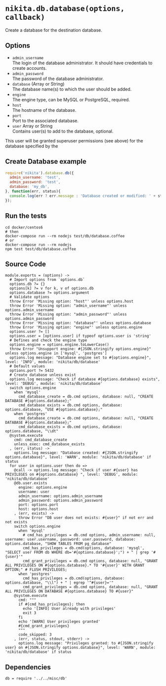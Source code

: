 
# `nikita.db.database(options, callback)`

Create a database for the destination database.

## Options

*   `admin_username`   
    The login of the database administrator. It should have credentials to create accounts.   
*   `admin_password`   
    The password of the database administrator.   
*   `database` (Array or String)   
    The database name(s) to which the user should be added.   
*   `engine`      
    The engine type, can be MySQL or PostgreSQL, required.   
*   `host`   
    The hostname of the database.   
*   `port`   
    Port to the associated database.   
*   `user` Array or String   
    Contains  user(s) to add to the database, optional.   

This user will be granted superuser permissions (see above) for the database specified by the

## Create Database example

```js
require('nikita').database.db({
  admin_username: 'test',
  admin_password: 'test',
  database: 'my_db',
}, function(err, status){
  console.log(err ? err.message : 'Database created or modified: ' + status);
});
```

## Run the tests

```
cd docker/centos6
# then
docker-compose run --rm nodejs test/db/database.coffee
# or
docker-compose run --rm nodejs
npm test test/db/database.coffee
```

## Source Code

    module.exports = (options) ->
      # Import options from `options.db`
      options.db ?= {}
      options[k] ?= v for k, v of options.db
      options.database ?= options.argument
      # Validate options
      throw Error 'Missing option: "host"' unless options.host
      throw Error 'Missing option: "admin_username"' unless options.admin_username
      throw Error 'Missing option: "admin_password"' unless options.admin_password
      throw Error 'Missing option: "database"' unless options.database
      throw Error 'Missing option: "engine"' unless options.engine
      options.user ?= []
      options.user = [options.user] if typeof options.user is 'string'
      # Defines and check the engine type 
      options.engine = options.engine.toLowerCase()
      throw Error "Unsupport engine: #{JSON.stringify options.engine}" unless options.engine in ['mysql', 'postgres']
      options.log message: "Database engine set to #{options.engine}", level: 'INFO', module: 'nikita/db/database'
      # Default values
      options.port ?= 5432 
      # Create database unless exist
      options.log message: "Check if database #{options.database} exists", level: 'DEBUG', module: 'nikita/db/database'
      switch options.engine
        when 'mysql'
          cmd_database_create = db.cmd options, database: null, "CREATE DATABASE #{options.database};"
          cmd_database_exists = db.cmd options, database: options.database, "USE #{options.database};"
        when 'postgres'
          cmd_database_create = db.cmd options, database: null, "CREATE DATABASE #{options.database};"
          cmd_database_exists = db.cmd options, database: options.database, "\\dt"
      @system.execute
        cmd: cmd_database_create
        unless_exec: cmd_database_exists
      , (err, status) ->
        options.log message: "Database created: #{JSON.stringify options.database}", level: 'WARN', module: 'nikita/db/database' if status
      for user in options.user then do =>
        @call -> options.log message: "Check if user #{user} has PRIVILEGES on #{options.database} ", level: 'DEBUG', module: 'nikita/db/database'     
        @db.user.exists
          engine: options.engine
          username: user
          admin_username: options.admin_username
          admin_password: options.admin_password
          port: options.port
          host: options.host
        , (err, exists) ->
          throw Error "DB user does not exists: #{user}" if not err and not exists
        switch options.engine
          when 'mysql'
            # cmd_has_privileges = db.cmd options, admin_username: null, username: user.username, password: user.password, database: options.database, "SHOW TABLES FROM pg_database"
            cmd_has_privileges = db.cmd(options, database: 'mysql', "SELECT user FROM db WHERE db='#{options.database}';") + " | grep '#{user}'"
            cmd_grant_privileges = db.cmd options, database: null, "GRANT ALL PRIVILEGES ON #{options.database}.* TO '#{user}' WITH GRANT OPTION;" # FLUSH PRIVILEGES;
          when 'postgres'
            cmd_has_privileges = db.cmd(options, database: options.database, "\\l") + " | egrep '^#{user}='"
            cmd_grant_privileges = db.cmd options, database: null, "GRANT ALL PRIVILEGES ON DATABASE #{options.database} TO #{user}"
        @system.execute
          cmd: """
          if #{cmd_has_privileges}; then
            echo '[INFO] User already with privileges'
            exit 3
          fi
          echo '[WARN] User privileges granted'
          #{cmd_grant_privileges}
          """
          code_skipped: 3
        , (err, status, stdout, stderr) ->
          options.log message: "Privileges granted: to #{JSON.stringify user} on #{JSON.stringify options.database}", level: 'WARN', module: 'nikita/db/database' if status

## Dependencies

    db = require '../../misc/db'
